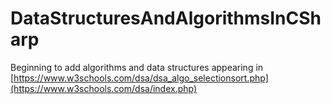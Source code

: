 # DataStructuresAndAlgorithmsInCSharp

Beginning to add algorithms and data structures appearing in [https://www.w3schools.com/dsa/dsa_algo_selectionsort.php](https://www.w3schools.com/dsa/index.php)
